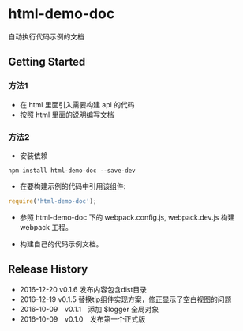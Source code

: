 # html-demo-doc
自动执行代码示例的文档

## Getting Started

### 方法1

- 在 html 里面引入需要构建 api 的代码
- 按照 html 里面的说明编写文档

### 方法2

- 安装依赖

```shell
npm install html-demo-doc --save-dev
```

- 在要构建示例的代码中引用该组件:

```js
require('html-demo-doc');
```

- 参照 html-demo-doc 下的 webpack.config.js, webpack.dev.js 构建 webpack 工程。

- 构建自己的代码示例文档。

## Release History

 * 2016-12-20 v0.1.6 发布内容包含dist目录
 * 2016-12-19 v0.1.5 替换tip组件实现方案，修正显示了空白视图的问题
 * 2016-10-09 v0.1.1 添加 $logger 全局对象
 * 2016-10-09 v0.1.0 发布第一个正式版

